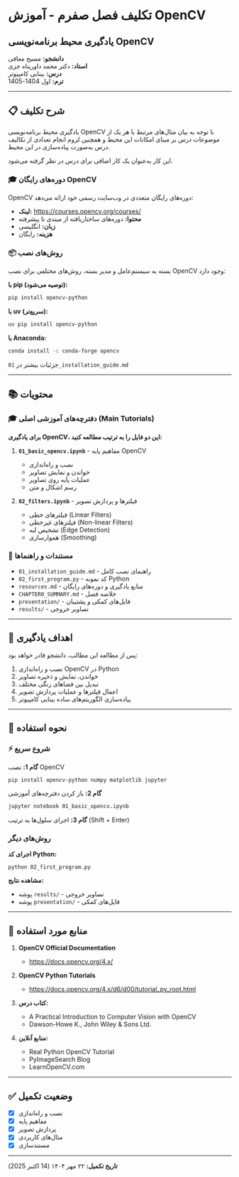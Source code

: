 # تکلیف فصل صفرم - آموزش OpenCV
## یادگیری محیط برنامه‌نویسی OpenCV

**دانشجو:** مسیح معافی  
**استاد:** دکتر محمد داورپناه جزی  
**درس:** بینایی کامپیوتر  
**ترم:** اول 1404-1405

---

## 📋 شرح تکلیف

یادگیری محیط برنامه‌نویسی OpenCV با توجه به بیان مثال‌های مرتبط با هر یک از موضوعات درس بر مبنای امکانات این محیط و همچنین لزوم انجام تعدادی از تکالیف درس به‌صورت پیاده‌سازی در این محیط.

این کار به‌عنوان یک کار اضافی برای درس در نظر گرفته می‌شود.

### 🎓 دوره‌های رایگان OpenCV

OpenCV دوره‌های رایگان متعددی در وب‌سایت رسمی خود ارائه می‌دهد:
- **لینک:** https://courses.opencv.org/courses/
- **محتوا:** دوره‌های ساختاریافته از مبتدی تا پیشرفته
- **زبان:** انگلیسی
- **هزینه:** رایگان

### 📦 روش‌های نصب

بسته به سیستم‌عامل و مدیر بسته، روش‌های مختلفی برای نصب OpenCV وجود دارد:

**با pip (توصیه می‌شود):**
```bash
pip install opencv-python
```

**با uv (سریع‌تر):**
```bash
uv pip install opencv-python
```

**با Anaconda:**
```bash
conda install -c conda-forge opencv
```

جزئیات بیشتر در `01_installation_guide.md`

---

## 📚 محتویات

### 🎓 دفترچه‌های آموزشی اصلی (Main Tutorials)
**برای یادگیری OpenCV، این دو فایل را به ترتیب مطالعه کنید:**

1. **`01_basic_opencv.ipynb`** - مفاهیم پایه OpenCV
   - نصب و راه‌اندازی
   - خواندن و نمایش تصاویر
   - عملیات پایه روی تصاویر
   - رسم اشکال و متن

2. **`02_filters.ipynb`** - فیلترها و پردازش تصویر
   - فیلترهای خطی (Linear Filters)
   - فیلترهای غیرخطی (Non-linear Filters)
   - تشخیص لبه (Edge Detection)
   - هموارسازی (Smoothing)

### 📖 مستندات و راهنماها
- `01_installation_guide.md` - راهنمای نصب کامل
- `02_first_program.py` - کد نمونه Python
- `resources.md` - منابع یادگیری و دوره‌های رایگان
- `CHAPTER0_SUMMARY.md` - خلاصه فصل
- `presentation/` - فایل‌های کمکی و پشتیبان
- `results/` - تصاویر خروجی

---

## 🎯 اهداف یادگیری

پس از مطالعه این مطالب، دانشجو قادر خواهد بود:

1. نصب و راه‌اندازی OpenCV در Python
2. خواندن، نمایش و ذخیره تصاویر
3. تبدیل بین فضاهای رنگی مختلف
4. اعمال فیلترها و عملیات پردازش تصویر
5. پیاده‌سازی الگوریتم‌های ساده بینایی کامپیوتر

---

## 🚀 نحوه استفاده

### ⚡ شروع سریع

**گام 1:** نصب OpenCV
```bash
pip install opencv-python numpy matplotlib jupyter
```

**گام 2:** باز کردن دفترچه‌های آموزشی
```bash
jupyter notebook 01_basic_opencv.ipynb
```

**گام 3:** اجرای سلول‌ها به ترتیب (Shift + Enter)

### روش‌های دیگر

**اجرای کد Python:**
```bash
python 02_first_program.py
```

**مشاهده نتایج:**
- پوشه `results/` - تصاویر خروجی
- پوشه `presentation/` - فایل‌های کمکی

---

## 📖 منابع مورد استفاده

1. **OpenCV Official Documentation**
   - https://docs.opencv.org/4.x/

2. **OpenCV Python Tutorials**
   - https://docs.opencv.org/4.x/d6/d00/tutorial_py_root.html

3. **کتاب درس:**
   - A Practical Introduction to Computer Vision with OpenCV
   - Dawson-Howe K., John Wiley & Sons Ltd.

4. **منابع آنلاین:**
   - Real Python OpenCV Tutorial
   - PyImageSearch Blog
   - LearnOpenCV.com

---

## ✅ وضعیت تکمیل

- [x] نصب و راه‌اندازی
- [x] مفاهیم پایه
- [x] پردازش تصویر
- [x] مثال‌های کاربردی
- [x] مستندسازی

---

**تاریخ تکمیل:** ۲۲ مهر ۱۴۰۴ (14 اکتبر 2025)
